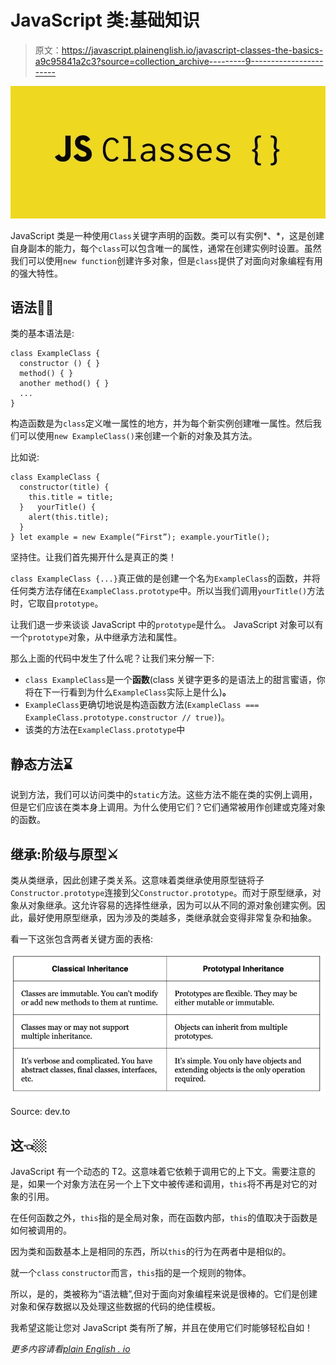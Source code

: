 # JavaScript 类:基础知识

> 原文：<https://javascript.plainenglish.io/javascript-classes-the-basics-a9c95841a2c3?source=collection_archive---------9----------------------->

![](img/09ef50c779b990ba248c22a112b2d105.png)

JavaScript 类是一种使用`Class`关键字声明的函数。类可以有实例*、*，这是创建自身副本的能力，每个`class`可以包含唯一的属性，通常在创建实例时设置。虽然我们可以使用`new function`创建许多对象，但是`class`提供了对面向对象编程有用的强大特性。

## 语法✍🏼

类的基本语法是:

```
class ExampleClass {
  constructor () { }
  method() { }
  another method() { }
  ...
}
```

构造函数是为`class`定义唯一属性的地方，并为每个新实例创建唯一属性。然后我们可以使用`new ExampleClass()`来创建一个新的对象及其方法。

比如说:

```
class ExampleClass { 
  constructor(title) { 
    this.title = title; 
  }   yourTitle() { 
    alert(this.title);
  } 
} let example = new Example(“First”); example.yourTitle();
```

坚持住。让我们首先揭开什么是真正的类！

`class ExampleClass {...}`真正做的是创建一个名为`ExampleClass`的函数，并将任何类方法存储在`ExampleClass.prototype`中。所以当我们调用`yourTitle()`方法时，它取自`prototype`。

让我们退一步来谈谈 JavaScript 中的`prototype`是什么。
JavaScript 对象可以有一个`prototype`对象，从中继承方法和属性。

那么上面的代码中发生了什么呢？让我们来分解一下:

*   `class ExampleClass`是一个**函数**(class 关键字更多的是语法上的甜言蜜语，你将在下一行看到为什么`ExampleClass`实际上是什么)**。**
*   `ExampleClass`更确切地说是构造函数方法(`ExampleClass === ExampleClass.prototype.constructor // true)`)。
*   该类的方法在`ExampleClass.prototype`中

## 静态方法⌛

说到方法，我们可以访问类中的`static`方法。这些方法不能在类的实例上调用，但是它们应该在类本身上调用。为什么使用它们？它们通常被用作创建或克隆对象的函数。

## 继承:阶级与原型⚔️

类从类继承，因此创建子类关系。这意味着类继承使用原型链将子`Constructor.prototype`连接到父`Constructor.prototype`。而对于原型继承，对象从对象继承。这允许容易的选择性继承，因为可以从不同的源对象创建实例。因此，最好使用原型继承，因为涉及的类越多，类继承就会变得非常复杂和抽象。

看一下这张包含两者关键方面的表格:

![](img/94d00daa4fb93e32c1d03b47fc7068cb.png)

Source: dev.to

## 这👈🏼

JavaScript 有一个动态的 T2。这意味着它依赖于调用它的上下文。需要注意的是，如果一个对象方法在另一个上下文中被传递和调用，`this`将不再是对它的对象的引用。

在任何函数之外，`this`指的是全局对象，而在函数内部，`this`的值取决于函数是如何被调用的。

因为类和函数基本上是相同的东西，所以`this`的行为在两者中是相似的。

就一个`class` `constructor`而言，`this`指的是一个规则的物体。

所以，是的，类被称为“语法糖”,但对于面向对象编程来说是很棒的。它们是创建对象和保存数据以及处理这些数据的代码的绝佳模板。

我希望这能让您对 JavaScript 类有所了解，并且在使用它们时能够轻松自如！

*更多内容请看*[*plain English . io*](http://plainenglish.io/)